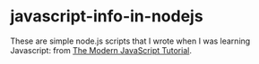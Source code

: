 # javascript-info-in-nodejs

These are simple node.js scripts that I wrote when I was learning Javascript: from [The Modern JavaScript Tutorial](https://javascript.info/).
